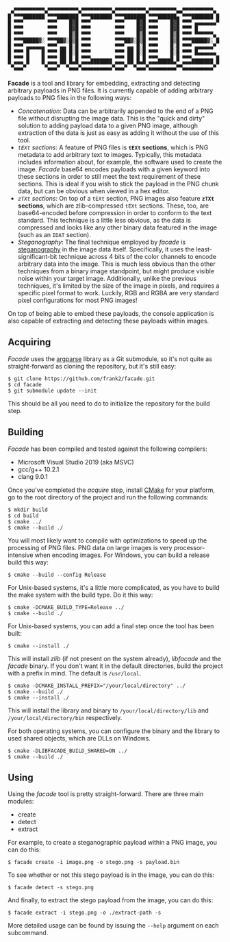 ```
 ▄▀▀▀▀▀▀▀▀▀▀▄▀▀▀▀▀▀▀▀▀▀▄▀▀▀▀▀▀▀▀▀▀▄▀▀▀▀▀▀▀▀▀▀▄▀▀▀▀▀▀▀▀▀▄▄▀▀▀▀▀▀▀▀▀▀▄
█ ▀▀▀███████ ▀▀▀███████ ▀▀▀███████ ▀▀▀███████ ▀▀▀██████▄ ▀▀▀███████ █
█ ▀▀▀        ▀▀▀    █▓█ ▀▀▀        ▀▀▀    █▓█ ▀▀▀    █▓█ ▀▀▀ ▄▄▄▄▄▄▄▀
█ ▀▀▀        ▀▀▀    █▓█ ▀▀▀        ▀▀▀    █▓█ ▀▀▀    █▓█ ▀▀▀ █
█ ▀▀▀        ▀▀▀    █▒█ ▀▀▀        ▀▀▀    █▒█ ▀▀▀    █▒█ ▀▀▀ ▀▀▀▀▀▀▄
█ ▀▀▀█████▓░ ▀▀▀██▓░█▒█ ▀▀▀        ▀▀▀██▓░█▒█ ▀▀▀    █▒█ ▀▀▀█████▓░ █
█ ▀▀▀ ▄▄▄▄▄▄ ▀▀▀ ▄▄ █░█ ▀▀▀        ▀▀▀ ▄▄ █░█ ▀▀▀    █░█ ▀▀▀ ▄▄▄▄▄▄▀
█ ▀▀▀ █    █ ▀▀▀ ██ █░█ ▀▀▀        ▀▀▀ ██ █░█ ▀▀▀    █░█ ▀▀▀ █▄▄▄▄▄▄
█ ▀▀▀ █    █ ▀▀▀ ██ █ █ ▀▀▀▄▄▄▄▄▄▄ ▀▀▀ ██ █ █ ▀▀▀▄▄▄▄█ █ ▀▀▀▄▄▄▄▄▄▄ █
▀▄▀▀▀▄▀    ▀▄▀▀▀▄▀▀▄▀▀▀▄▀▀▀▀▀▀▀▀▀▀▄▀▀▀▄▀▀▄▀▀▀▄▀▀▀▀▀▀▀▀▀▄▄▀▀▀▀▀▀▀▀▀▀▄▀
  ▀▀▀        ▀▀▀    ▀▀▀ ▀▀▀▀▀▀▀▀▀▀ ▀▀▀    ▀▀▀ ▀▀▀▀▀▀▀▀▀  ▀▀▀▀▀▀▀▀▀▀
```

**Facade** is a tool and library for embedding, extracting and detecting arbitrary payloads in PNG files. It is currently capable of adding arbitrary payloads to PNG files in the following ways:

* *Concatenation*: Data can be arbitrarily appended to the end of a PNG file without disrupting the image data. This is the "quick and dirty" solution to adding payload data to a given PNG image, although extraction of the data is just as easy as adding it without the use of this tool.
* *`tEXt` sections*: A feature of PNG files is **`tEXt` sections**, which is PNG metadata to add arbitrary text to images. Typically, this metadata includes information about, for example, the software used to create the image. *Facade* base64 encodes payloads with a given keyword into these sections in order to still meet the text requirement of these sections. This is ideal if you wish to stick the payload in the PNG chunk data, but can be obvious when viewed in a hex editor.
* *`zTXt` sections*: On top of a `tEXt` section, PNG images also feature **`zTXt` sections**, which are zlib-compressed `tEXt` sections. These, too, are base64-encoded before compression in order to conform to the text standard. This technique is a little less obvious, as the data is compressed and looks like any other binary data featured in the image (such as an `IDAT` section).
* *Steganography*: The final technique employed by *facade* is [steganography](https://en.wikipedia.org/wiki/Steganography) in the image data itself. Specifically, it uses the least-significant-bit technique across 4 bits of the color channels to encode arbitrary data into the image. This is much less obvious than the other techniques from a binary image standpoint, but might produce visible noise within your target image. Additionally, unlike the previous techniques, it's limited by the size of the image in pixels, and requires a specific pixel format to work. Luckily, RGB and RGBA are very standard pixel configurations for most PNG images!

On top of being able to embed these payloads, the console application is also capable of extracting and detecting these payloads within images.

## Acquiring

*Facade* uses the [argparse](https://github.com/p-ranav/argparse) library as a Git submodule, so it's not quite as straight-forward as cloning the repository, but it's still easy:

```
$ git clone https://github.com/frank2/facade.git
$ cd facade
$ git submodule update --init
```

This should be all you need to do to initialize the repository for the build step.

## Building

*Facade* has been compiled and tested against the following compilers:

* Microsoft Visual Studio 2019 (aka MSVC)
* gcc/g++ 10.2.1
* clang 9.0.1

Once you've completed the *acquire* step, install [CMake](https://cmake.org) for your platform, go to the root directory of the project and run the following commands:

```
$ mkdir build
$ cd build
$ cmake ../
$ cmake --build ./
```

You will most likely want to compile with optimizations to speed up the processing of PNG files. PNG data on large images is very processor-intensive when encoding images. For Windows, you can build a release build this way:

```
$ cmake --build --config Release
```

For Unix-based systems, it's a little more complicated, as you have to build the make system with the build type. Do it this way:

```
$ cmake -DCMAKE_BUILD_TYPE=Release ../
$ cmake --build ./
```

For Unix-based systems, you can add a final step once the tool has been built:

```
$ cmake --install ./
```

This will install *zlib* (if not present on the system already), *libfacade* and the *facade* binary. If you don't want it in the default directories, build the project with a prefix in mind. The default is `/usr/local`.

```
$ cmake -DCMAKE_INSTALL_PREFIX="/your/local/directory" ../
$ cmake --build ./
$ cmake --install ./
```

This will install the library and binary to `/your/local/directory/lib` and `/your/local/directory/bin` respectively.

For both operating systems, you can configure the binary and the library to used shared objects, which are DLLs on Windows.

```
$ cmake -DLIBFACADE_BUILD_SHARED=ON ../
$ cmake --build ./
```

## Using

Using the *facade* tool is pretty straight-forward. There are three main modules:

* create
* detect
* extract

For example, to create a steganographic payload within a PNG image, you can do this:

```
$ facade create -i image.png -o stego.png -s payload.bin
```

To see whether or not this stego payload is in the image, you can do this:

```
$ facade detect -s stego.png
```

And finally, to extract the stego payload from the image, you can do this:

```
$ facade extract -i stego.png -o ./extract-path -s
```

More detailed usage can be found by issuing the `--help` argument on each subcommand.
